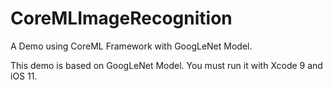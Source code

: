 # CoreMLImageRecognition
A Demo using CoreML Framework with GoogLeNet Model.


This demo is based on GoogLeNet Model.
You must run it with Xcode 9 and iOS 11.
